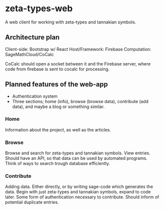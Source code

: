 # zeta-types-web

A web client for working with zeta-types and tannakian symbols.

## Architecture plan

Client-side: Bootstrap w/ React
Host/Framework: Firebase
Computation: SageMathCloud/CoCalc

CoCalc should open a socket between it and the Firebase server, where code from firebase is sent to cocalc for processing.

## Planned features of the web-app

* Authentication system
* Three sections; home (info), browse (browse data), contribute (add data), and maybe a blog or something similar.

### Home

Information about the project, as well as the articles.

### Browse

Browse and search for zeta-types and tannakian symbols. View entries. Should have an API, so that data can be used by automated programs. Think of ways to search trough database efficiently.

### Contribute

Adding data. Either directly, or by writing sage-code which generates the data. Begin with just zeta-types and tannakian symbols, expand to code later. Some form of authentication necessary to contribute. Should inform of potential duplicate entries.

